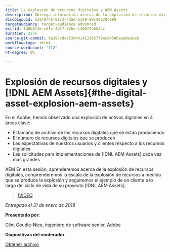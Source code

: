 ```yaml
---
title: La explosión de recursos digitales y AEM Assets
description: Obtenga información acerca de la explosión de recursos digitales y AEM Assets en el Adobe.
discoiquuid: b3ec974b-8173-4dad-b349-88c4da78ce89
targetaudience: target-audience advanced
exl-id: fd0b8f3e-c6fc-4df7-926c-c40074b6534c
duration: 3276
source-git-commit: 9a297cda953d4414131657f9ac84580aea0eabeb
workflow-type: tm+mt
source-wordcount: '112'
ht-degree: 0%

---
```


# Explosión de recursos digitales y [!DNL AEM Assets]{#the-digital-asset-explosion-aem-assets}

En el Adobe, hemos observado una explosión de activos digitales en 4 áreas clave:

* El tamaño de archivo de los recursos digitales que se están produciendo
* El número de recursos digitales que se producen
* Las expectativas de nuestros usuarios y clientes respecto a los recursos digitales
* Las solicitudes para implementaciones de [!DNL AEM Assets] cada vez más grandes

AEM En esta sesión, aprenderemos acerca de la explosión de recursos digitales, comprenderemos la escala de la explosión de recursos a medida que se produce la explosión y seguiremos el ejemplo de un cliente a lo largo del ciclo de vida de su proyecto [!DNL AEM Assets].

>[!VIDEO](https://video.tv.adobe.com/v/21474/?quality=9)

*Entregado el 31 de enero de 2018*

**Presentado por:**

Clint Goudie-Nice, ingeniero de software senior, Adobe

**Diapositivas del moderador**

[Obtener archivo](assets/1+30+18+the+digital+asset+explosion+gems.pdf)
<!--
[Get back to the Overview](https://helpx.adobe.com/es/experience-manager/kt/eseminars/gems/aem-index.html)
-->
